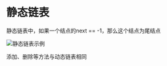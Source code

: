 # 静态链表

静态链表中，如果一个结点的next == -1，那么这个结点为尾结点

![静态链表示例](https://cdn.jsdelivr.net/gh/tippye/PicCloud@master/uPic/2022/10/09/wKGfRd.png)

添加、删除等方法与动态链表相同